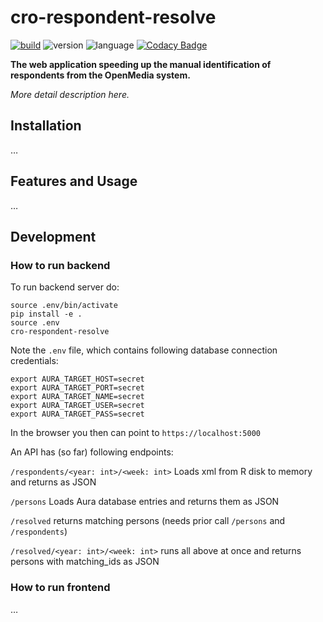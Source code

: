 # cro-respondent-resolve

[![build](https://github.com/czech-radio/cro-respondent-resolve/actions/workflows/main.yml/badge.svg)](https://github.com/czech-radio/cro-respondent-resolve/actions/workflows/main.yml)
![version](https://img.shields.io/badge/version-0.1.0-blue.svg)
![language](https://img.shields.io/badge/language-Python-blue.svg)
[![Codacy Badge](https://app.codacy.com/project/badge/Grade/73277f30f0ed43daaef0a8cee576cc98)](https://www.codacy.com/gh/czech-radio/cro-respondent-resolve/dashboard?utm_source=github.com&amp;utm_medium=referral&amp;utm_content=czech-radio/cro-respondent-resolve&amp;utm_campaign=Badge_Grade)

**The web application speeding up the manual identification of respondents from the OpenMedia system.**

*More detail description here.*

## Installation

&hellip;

## Features and Usage

&hellip;

## Development

### How to run backend

To run backend server do:

```shell
source .env/bin/activate
pip install -e .
source .env
cro-respondent-resolve
```

Note the `.env` file, which contains following database connection credentials:

```shell
export AURA_TARGET_HOST=secret
export AURA_TARGET_PORT=secret
export AURA_TARGET_NAME=secret
export AURA_TARGET_USER=secret
export AURA_TARGET_PASS=secret
```

In the browser you then can point to `https://localhost:5000`

An API has (so far) following endpoints:

`/respondents/<year: int>/<week: int>`
Loads xml from R disk to memory and returns as JSON

`/persons`
Loads Aura database entries and returns them as JSON

`/resolved`
returns matching persons (needs prior call `/persons` and `/respondents`)

`/resolved/<year: int>/<week: int>`
runs all above at once and returns persons with matching_ids as JSON

### How to run frontend

&hellip;
